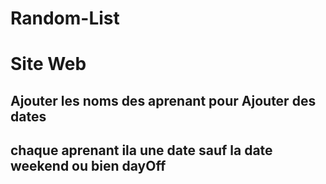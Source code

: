 # Random-List
 
# Site Web 
## Ajouter les noms des aprenant pour Ajouter des dates 
## chaque aprenant ila une date sauf la date weekend ou bien dayOff
